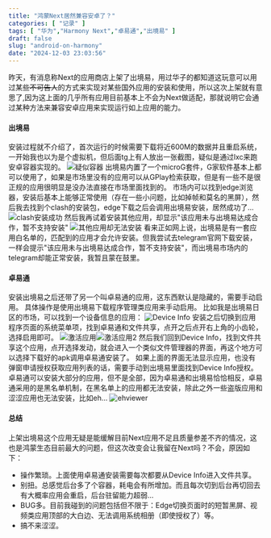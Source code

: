 ```yaml
---
title: "鸿蒙Next居然兼容安卓了？"
categories: [ "记录" ]
tags: [ "华为","Harmony Next","卓易通","出境易" ]
draft: false
slug: "android-on-harmony"
date: "2024-12-03 23:03:56"
---
```


昨天，有消息称Next的应用商店上架了出境易，用过华子的都知道这玩意可以用过某些~~不可告人~~的方式来实现对某些国外应用的安装和使用，所以这次上架就有意思了,因为这上面的几乎所有应用目前基本上不会为Next做适配，那就说明它会通过某种方法来兼容安卓应用来实现运行如上应用的能力。

#### 出境易

安装过程就不介绍了，首次运行的时候需要下载将近600M的数据并且重启系统，一开始我也以为是个虚拟机，但后面tg上有人放出一张截图，疑似是通过lxc来跑安卓容器实现的。
![疑似容器][1]
出境易内置了一个microG套件，G家软件基本上都可以使用了，如果是市场里没有的应用可以从GPlay检索获取，但是有一些不是很正规的应用很明显是没办法直接在市场里面找到的。
市场内可以找到edge浏览器，安装后基本上能够正常使用（存在一些小问题，比如掉帧和莫名的黑屏），然后我去找到个clash的安装包，edge下载之后会调用出境易安装，居然成功了...
![clash安装成功][2]
然后我再试着安装其他应用，却显示"该应用未与出境易达成合作，暂不支持安装"
![其他应用却无法安装][3]
看来正如网上说，出境易是有一套应用白名单的，匹配到的应用才会允许安装。但我尝试去telegram官网下载安装，一样会提示"该应用未与出境易达成合作，暂不支持安装"，而出境易市场内的telegram却能正常安装，我暂且蒙在鼓里。

#### 卓易通

安装出境易之后还带了另一个叫卓易通的应用，这东西默认是隐藏的，需要手动启用。
具体操作是使用出境易下载程序管理类应用来手动启用。
比如我是出境易日区的市场，可以找到一个设备信息的应用：
![Device Info][4]
安装之后切换到应用程序页面的系统菜单项，找到卓易通和文件共享，点开之后点开右上角的小齿轮，选择启用即可。
![激活应用][5]![激活应用2][6]
然后我们回到Device Info，找到文件共享这个应用，点开选择发动，就会进入一个类似文件管理器的界面，再这个地方可以选择下载好的apk调用卓易通安装了。
如果上面的界面无法显示应用，也没有弹窗申请授权获取应用列表的话，需要手动到出境易里面找到Device Info授权。
卓易通可以安装大部分的应用，但不是全部，因为卓易通和出境易恰恰相反，卓易通采用的是黑名单机制，在黑名单上的应用都无法安装，除此之外一些盗版应用和涩涩应用也无法安装，比如eh...
![ehviewer][7]

#### 总结

上架出境易这个应用无疑是能缓解目前Next应用不足且质量参差不齐的情况，这也是鸿蒙生态目前最大的问题，但这次改变会让我留在Next吗？不会，原因如下：

 - 操作繁琐。上面使用卓易通安装需要每次都要从Device Info进入文件共享。
 - 别扭。总感觉后台多了个容器，耗电会有所增加。而且每次切到后台再切回去有大概率应用会重启，后台驻留能力超弱...
 - BUG多。目前我碰到的问题包括但不限于：Edge切换页面时的短暂黑屏、视频类应用顶部的大白边、无法调用系统相册（即使授权了）等。
 - 搞不来涩涩。

  [1]: https://img-tama-guru.oss-cn-hongkong.aliyuncs.com/2024/12/03/674f145f185fa.png
  [2]: https://img-tama-guru.oss-cn-hongkong.aliyuncs.com/2024/12/03/674f16631ec7d.png
  [3]: https://img-tama-guru.oss-cn-hongkong.aliyuncs.com/2024/12/03/674f16966d219.png
  [4]: https://img-tama-guru.oss-cn-hongkong.aliyuncs.com/2024/12/03/674f1909ea64e.png
  [5]: https://img-tama-guru.oss-cn-hongkong.aliyuncs.com/2024/12/03/674f19687820e.png
  [6]: https://img-tama-guru.oss-cn-hongkong.aliyuncs.com/2024/12/03/674f198a1881e.png
  [7]: https://img-tama-guru.oss-cn-hongkong.aliyuncs.com/2024/12/03/674f1b7540bf0.png